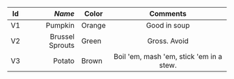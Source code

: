 | Id  |          _Name_ | Color  |                 Comments                 |
| --- | --------------: | ------ | :--------------------------------------: |
| V1  |         Pumpkin | Orange |               Good in soup               |
| V2  | Brussel Sprouts | Green  |               Gross. Avoid               |
| V3  |          Potato | Brown  | Boil 'em, mash 'em, stick 'em in a stew. |
